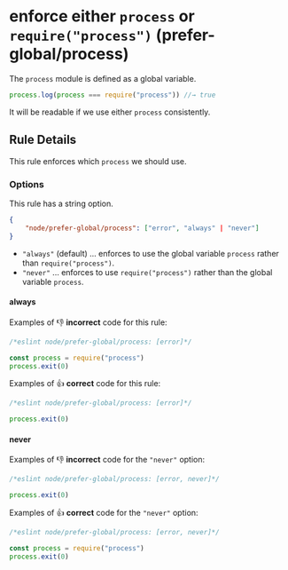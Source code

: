 # enforce either `process` or `require("process")` (prefer-global/process)

The `process` module is defined as a global variable.

```js
process.log(process === require("process")) //→ true
```

It will be readable if we use either `process` consistently.

## Rule Details

This rule enforces which `process` we should use.

### Options

This rule has a string option.

```json
{
    "node/prefer-global/process": ["error", "always" | "never"]
}
```

- `"always"` (default) ... enforces to use the global variable `process` rather than `require("process")`.
- `"never"` ... enforces to use `require("process")` rather than the global variable `process`.

#### always

Examples of :-1: **incorrect** code for this rule:

```js
/*eslint node/prefer-global/process: [error]*/

const process = require("process")
process.exit(0)
```

Examples of :+1: **correct** code for this rule:

```js
/*eslint node/prefer-global/process: [error]*/

process.exit(0)
```

#### never

Examples of :-1: **incorrect** code for the `"never"` option:

```js
/*eslint node/prefer-global/process: [error, never]*/

process.exit(0)
```

Examples of :+1: **correct** code for the `"never"` option:

```js
/*eslint node/prefer-global/process: [error, never]*/

const process = require("process")
process.exit(0)
```
